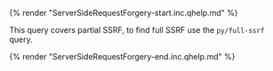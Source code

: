 {% render "ServerSideRequestForgery-start.inc.qhelp.md" %}

This query covers partial SSRF, to find full SSRF use the `py/full-ssrf` query.

{% render "ServerSideRequestForgery-end.inc.qhelp.md" %}

